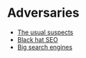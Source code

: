 # Adversaries
 
- [The usual suspects](se/adversaries/The-usual-suspects.md) 
- [Black hat SEO](se/adversaries/Black-hat-SEO.md)
- [Big search engines](se/adversaries/Big-search-engines.md)
